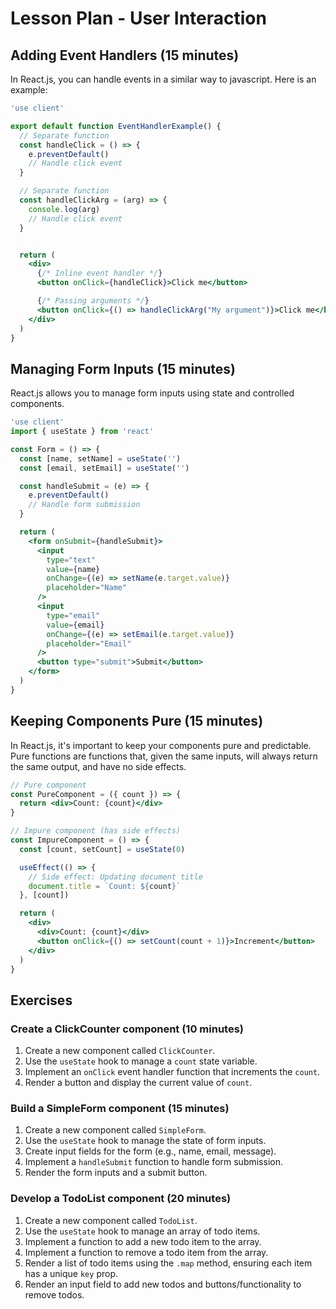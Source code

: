 # Lesson Plan - User Interaction

## Adding Event Handlers (15 minutes)

In React.js, you can handle events in a similar way to javascript. Here is an example:

```jsx
'use client'

export default function EventHandlerExample() {
  // Separate function
  const handleClick = () => {
    e.preventDefault()
    // Handle click event
  }

  // Separate function
  const handleClickArg = (arg) => {
    console.log(arg)
    // Handle click event
  }


  return (
    <div>
      {/* Inline event handler */}
      <button onClick={handleClick}>Click me</button>

      {/* Passing arguments */}
      <button onClick={() => handleClickArg("My argument")}>Click me</button>
    </div>
  )
}
```

## Managing Form Inputs (15 minutes)

React.js allows you to manage form inputs using state and controlled components.

```jsx
'use client'
import { useState } from 'react'

const Form = () => {
  const [name, setName] = useState('')
  const [email, setEmail] = useState('')

  const handleSubmit = (e) => {
    e.preventDefault()
    // Handle form submission
  }

  return (
    <form onSubmit={handleSubmit}>
      <input
        type="text"
        value={name}
        onChange={(e) => setName(e.target.value)}
        placeholder="Name"
      />
      <input
        type="email"
        value={email}
        onChange={(e) => setEmail(e.target.value)}
        placeholder="Email"
      />
      <button type="submit">Submit</button>
    </form>
  )
}
```

## Keeping Components Pure (15 minutes)

In React.js, it's important to keep your components pure and predictable. Pure functions are functions that, given the same inputs, will always return the same output, and have no side effects.

```jsx
// Pure component
const PureComponent = ({ count }) => {
  return <div>Count: {count}</div>
}

// Impure component (has side effects)
const ImpureComponent = () => {
  const [count, setCount] = useState(0)

  useEffect(() => {
    // Side effect: Updating document title
    document.title = `Count: ${count}`
  }, [count])

  return (
    <div>
      <div>Count: {count}</div>
      <button onClick={() => setCount(count + 1)}>Increment</button>
    </div>
  )
}
```

## Exercises

### Create a ClickCounter component (10 minutes)

1. Create a new component called `ClickCounter`.
2. Use the `useState` hook to manage a `count` state variable.
3. Implement an `onClick` event handler function that increments the `count`.
4. Render a button and display the current value of `count`.

### Build a SimpleForm component (15 minutes)

1. Create a new component called `SimpleForm`.
2. Use the `useState` hook to manage the state of form inputs.
3. Create input fields for the form (e.g., name, email, message).
4. Implement a `handleSubmit` function to handle form submission.
5. Render the form inputs and a submit button.

### Develop a TodoList component (20 minutes)

1. Create a new component called `TodoList`.
2. Use the `useState` hook to manage an array of todo items.
3. Implement a function to add a new todo item to the array.
4. Implement a function to remove a todo item from the array.
5. Render a list of todo items using the `.map` method, ensuring each item has a unique `key` prop.
6. Render an input field to add new todos and buttons/functionality to remove todos.